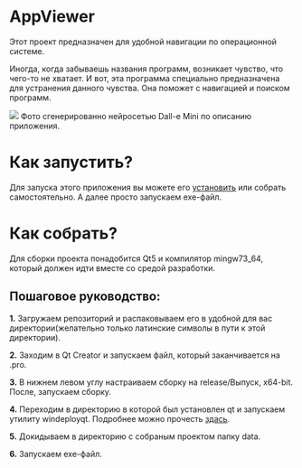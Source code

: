 # AppViewer

<p>
    Этот проект предназначен для удобной навигации по операционной системе.
</p>
<p>
Иногда, когда забываешь названия программ, возникает чувство, что чего-то не хватает.
И вот, эта программа специально предназначена для устранения данного чувства.
Она поможет с навигацией и поиском программ.
</p>

<img src="data/Dall-e Mini.ico">
Фото сгенерированно нейросетью Dall-e Mini по описанию приложения.

<h1>Как запустить?</h1>
<p>Для запуска этого приложения вы можете его <a href="https://disk.yandex.ru/d/J9T660JD-ssgTA" target="_blank">установить</a> или собрать самостоятельно. А далее просто запускаем exe-файл.</p>

<h1>Как собрать?</h1>
<p>Для сборки проекта понадобится Qt5 и компилятор mingw73_64, который должен идти вместе со средой разработки.</p>
<h2>Пошаговое руководство:</h2>
<p><b>1.</b> Загружаем репозиторий и распаковываем его в удобной для вас директории(желательно только латинские символы в пути к этой директории).</p>
<p><b>2.</b> Заходим в Qt Creator и запускаем файл, который заканчивается на .pro.</p>
<p><b>3.</b> В нижнем левом углу настраиваем сборку на release/Выпуск, x64-bit. После, запускаем сборку.</p>
<p><b>4.</b> Переходим в директорию в которой был установлен qt и запускаем утилиту windeployqt. Подробнее можно прочесть <a href="https://habr.com/ru/post/262211/"target="_blank">здась</a>.</p>
<p><b>5.</b> Докидываем в директорию с собраным проектом папку data.</p>
<p><b>6.</b> Запускаем exe-файл.</p>
